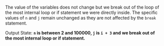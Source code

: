 The value of the variables does not change but we break out of the loop of the most internal loop or if statement we were directly inside. The specific values of `n` and `j` remain unchanged as they are not affected by the `break` statement.

Output State: **`n` is between 2 and 100000, `j` is `i + 3` and we break out of the most internal loop or if statement.**